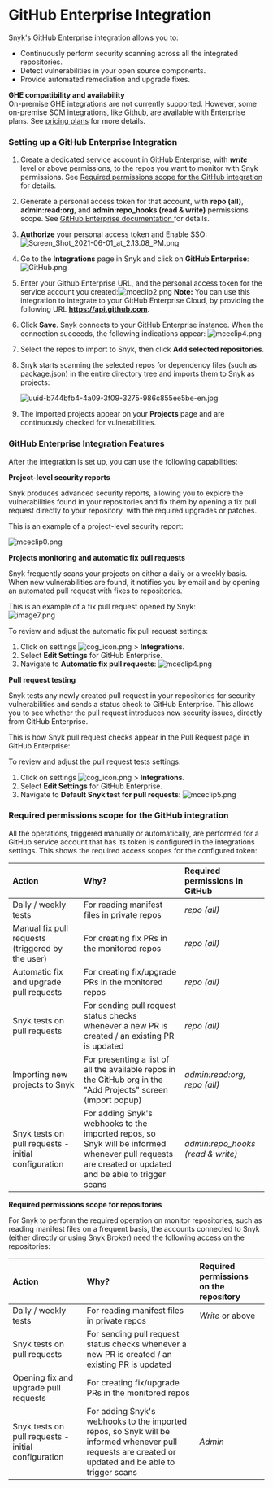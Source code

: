# GitHub Enterprise Integration

Snyk's GitHub Enterprise integration allows you to:

* Continuously perform security scanning across all the integrated repositories.
* Detect vulnerabilities in your open source components.
* Provide automated remediation and upgrade fixes.

**GHE compatibility and availability**  
On-premise GHE integrations are not currently supported. However, some on-premise SCM integrations, like Github, are available with Enterprise plans. See [pricing plans](https://snyk.io/plans/) for more details.

### Setting up a GitHub Enterprise Integration

1. Create a dedicated service account in GitHub Enterprise, with _**write**_ level or above permissions, to the repos you want to monitor with Snyk permissions. See [Required permissions scope for the GitHub integration]() for details.
2. Generate a personal access token for that account, with **repo \(all\)**, **admin:read:org**, and **admin:repo\_hooks \(read & write\)** permissions scope. See [GitHub Enterprise documentation ](https://docs.github.com/en/enterprise-server@2.22/github/authenticating-to-github/creating-a-personal-access-token)for details.
3. **Authorize** your personal access token and Enable SSO: ![Screen\_Shot\_2021-06-01\_at\_2.13.08\_PM.png](https://support.snyk.io/hc/article_attachments/360020939737/Screen_Shot_2021-06-01_at_2.13.08_PM.png)
4. Go to the **Integrations** page in Snyk and click on **GitHub Enterprise**: ![GitHub.png](https://support.snyk.io/hc/article_attachments/4402454282641/GitHub.png)
5. Enter your Github Enterprise URL, and the personal access token for the service account you created:![mceclip2.png](https://support.snyk.io/hc/article_attachments/360019820718/mceclip2.png) **Note:** You can use this integration to integrate to your GitHub Enterprise Cloud, by providing the following URL **https://api.github.com**. 
6. Click **Save**. Snyk connects to your GitHub Enterprise instance. When the connection succeeds, the following indications appear: ![mceclip4.png](https://support.snyk.io/hc/article_attachments/360019715837/mceclip4.png)
7. Select the repos to import to Snyk, then click **Add selected repositories**.
8. Snyk starts scanning the selected repos for dependency files \(such as package.json\) in the entire directory tree and imports them to Snyk as projects:

   ![uuid-b744bfb4-4a09-3f09-3275-986c855ee5be-en.jpg](https://support.snyk.io/hc/article_attachments/360006981878/uuid-b744bfb4-4a09-3f09-3275-986c855ee5be-en.jpg)

9. The imported projects appear on your **Projects** page and are continuously checked for vulnerabilities.

### GitHub Enterprise Integration Features

After the integration is set up, you can use the following capabilities:

**Project-level security reports**

Snyk produces advanced security reports, allowing you to explore the vulnerabilities found in your repositories and fix them by opening a fix pull request directly to your repository, with the required upgrades or patches.

This is an example of a project-level security report:

![mceclip0.png](https://support.snyk.io/hc/article_attachments/360010296317/mceclip0.png)

**Projects monitoring and automatic fix pull requests**

 Snyk frequently scans your projects on either a daily or a weekly basis. When new vulnerabilities are found, it notifies you by email and by opening an automated pull request with fixes to repositories. 

This is an example of a fix pull request opened by Snyk:  
![image7.png](https://support.snyk.io/hc/article_attachments/360007063677/uuid-6cfdaf0b-c349-468d-fe65-4f80bad110ea-en.png)

To review and adjust the automatic fix pull request settings:

1. Click on settings ![cog\_icon.png](https://support.snyk.io/hc/article_attachments/4402908592145/cog_icon.png) &gt; **Integrations**.
2. Select **Edit Settings** for GitHub Enterprise.
3. Navigate to **Automatic fix pull requests**: ![mceclip4.png](https://support.snyk.io/hc/article_attachments/360010296397/mceclip4.png)

**Pull request testing**

Snyk tests any newly created pull request in your repositories for security vulnerabilities and sends a status check to GitHub Enterprise. This allows you to see whether the pull request introduces new security issues, directly from GitHub Enterprise.

This is how Snyk pull request checks appear in the Pull Request page in GitHub Enterprise:

To review and adjust the pull request tests settings:

1. Click on settings ![cog\_icon.png](https://support.snyk.io/hc/article_attachments/4402908592145/cog_icon.png) &gt; **Integrations**.
2. Select **Edit Settings** for GitHub Enterprise.
3. Navigate to **Default Snyk test for pull requests**: ![mceclip5.png](https://support.snyk.io/hc/article_attachments/360010297637/mceclip5.png)

### Required permissions scope for the GitHub integration <a id="h_01ER1W3EZ4DXGHGKT12DWQEJV2"></a>

All the operations, triggered manually or automatically, are performed for a GitHub service account that has its token is configured in the integrations settings. This shows the required access scopes for the configured token: 

| **Action** | **Why?** | **Required permissions in GitHub** |
| :--- | :--- | :--- |
| Daily / weekly tests  | For reading manifest files in private repos | _repo \(all\)_  |
| Manual fix pull requests \(triggered by the user\) | For creating fix PRs in the monitored repos | _repo \(all\)_  |
| Automatic fix and upgrade pull requests | For creating fix/upgrade PRs in the monitored repos | _repo \(all\)_  |
| Snyk tests on pull requests | For sending pull request status checks whenever a new PR is created / an existing PR is updated | _repo \(all\)_  |
| Importing new projects to Snyk | For presenting a list of all the available repos in the GitHub org in the "Add Projects" screen \(import popup\) | _admin:read:org, repo \(all\)_   |
| Snyk tests on pull requests - initial configuration | For adding Snyk's webhooks to the imported repos, so Snyk will be informed whenever pull requests are created or updated and be able to trigger scans | _admin:repo\_hooks \(read & write\)_ |

**Required permissions scope for repositories**

For Snyk to perform the required operation on monitor repositories, such as reading manifest files on a frequent basis, the accounts connected to Snyk \(either directly or using Snyk Broker\) need the following access on the repositories:

| **Action** | **Why?** | **Required permissions on the repository** |
| :--- | :--- | :--- |
| Daily / weekly tests  | For reading manifest files in private repos | _Write_ or above  |
| Snyk tests on pull requests | For sending pull request status checks whenever a new PR is created / an existing PR is updated |  |
| Opening fix and upgrade pull requests | For creating fix/upgrade PRs in the monitored repos |  |
| Snyk tests on pull requests - initial configuration | For adding Snyk's webhooks to the imported repos, so Snyk will be informed whenever pull requests are created or updated and be able to trigger scans | _Admin_ |

